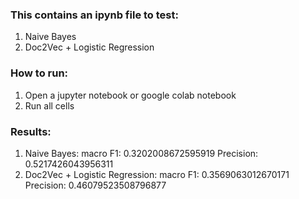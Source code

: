 ### This contains an ipynb file to test:
1. Naive Bayes
2. Doc2Vec + Logistic Regression

### How to run: 
1. Open a jupyter notebook or google colab notebook
2. Run all cells

### Results:
1. Naive Bayes: macro F1: 0.3202008672595919
		   Precision: 0.5217426043956311
2. Doc2Vec + Logistic Regression: macro F1: 0.3569063012670171
		           Precision: 0.46079523508796877